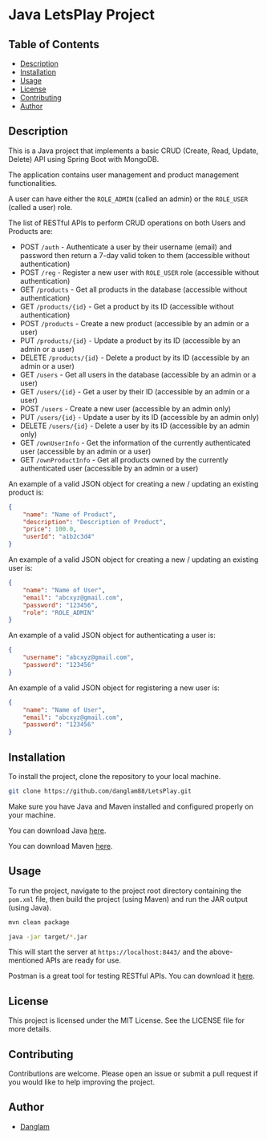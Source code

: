 # Java LetsPlay Project

## Table of Contents

- [Description](#description)
- [Installation](#installation)
- [Usage](#usage)
- [License](#license)
- [Contributing](#contributing)
- [Author](#author)

## Description

This is a Java project that implements a basic CRUD (Create, Read, Update, Delete) API using Spring Boot with MongoDB.

The application contains user management and product management functionalities.

A user can have either the `ROLE_ADMIN` (called an admin) or the `ROLE_USER` (called a user) role.

The list of RESTful APIs to perform CRUD operations on both Users and Products are:

- POST `/auth` - Authenticate a user by their username (email) and password then return a 7-day valid token to them (accessible without authentication)
- POST `/reg` - Register a new user with `ROLE_USER` role (accessible without authentication)
- GET `/products` - Get all products in the database (accessible without authentication)
- GET `/products/{id}` - Get a product by its ID (accessible without authentication)
- POST `/products` - Create a new product (accessible by an admin or a user)
- PUT `/products/{id}` - Update a product by its ID (accessible by an admin or a user)
- DELETE `/products/{id}` - Delete a product by its ID (accessible by an admin or a user)
- GET `/users` - Get all users in the database (accessible by an admin or a user)
- GET `/users/{id}` - Get a user by their ID (accessible by an admin or a user)
- POST `/users` - Create a new user (accessible by an admin only)
- PUT `/users/{id}` - Update a user by its ID (accessible by an admin only)
- DELETE `/users/{id}` - Delete a user by its ID (accessible by an admin only)
- GET `/ownUserInfo` - Get the information of the currently authenticated user (accessible by an admin or a user)
- GET `/ownProductInfo` - Get all products owned by the currently authenticated user (accessible by an admin or a user)

An example of a valid JSON object for creating a new / updating an existing product is:

```json
{
    "name": "Name of Product",
    "description": "Description of Product",
    "price": 100.0,
    "userId": "a1b2c3d4"
}
```

An example of a valid JSON object for creating a new / updating an existing user is:

```json
{
    "name": "Name of User",
    "email": "abcxyz@gmail.com",
    "password": "123456",
    "role": "ROLE_ADMIN"
}
```

An example of a valid JSON object for authenticating a user is:

```json
{
    "username": "abcxyz@gmail.com",
    "password": "123456"
}
```

An example of a valid JSON object for registering a new user is:

```json
{
    "name": "Name of User",
    "email": "abcxyz@gmail.com",
    "password": "123456"
}
```

## Installation

To install the project, clone the repository to your local machine.

```bash
git clone https://github.com/danglam88/LetsPlay.git
```

Make sure you have Java and Maven installed and configured properly on your machine.

You can download Java [here](https://www.oracle.com/java/technologies/javase-downloads.html).

You can download Maven [here](https://maven.apache.org/download.cgi).

## Usage

To run the project, navigate to the project root directory containing the `pom.xml` file, then build the project (using Maven) and run the JAR output (using Java).

```bash
mvn clean package
```

```bash
java -jar target/*.jar
```

This will start the server at `https://localhost:8443/` and the above-mentioned APIs are ready for use.

Postman is a great tool for testing RESTful APIs. You can download it [here](https://www.postman.com/downloads/).

## License

This project is licensed under the MIT License. See the LICENSE file for more details.

## Contributing

Contributions are welcome. Please open an issue or submit a pull request if you would like to help improving the project.

## Author

- [Danglam](https://github.com/danglam88)
